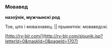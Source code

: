 ### Мовавед
**назоўнік, мужчынскі род**

Тое, што і мовазнавец. || прыметнік: моваведскі.

<a rel="author">[http://rv-blr.com/](http://rv-blr.com/slounik.jsp?letterId=0&maskId=0&pageId=1707)</a>
